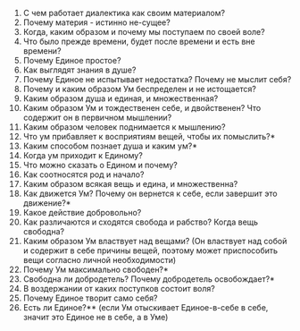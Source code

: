1. С чем работает диалектика как своим материалом?
2. Почему материя - истинно не-сущее?
3. Когда, каким образом и почему мы поступаем по своей воле?
4. Что было прежде времени, будет после времени и есть вне времени?
5. Почему Единое простое?
6. Как выглядят знания в душе?
7. Почему Единое не испытывает недостатка? Почему не мыслит себя?
8. Почему и каким образом Ум беспределен и не истощается?
9. Каким образом душа и единая, и множественная?
10. Каким образом Ум и тождественен себе, и двойственен? Что содержит он в первичном мышлении?
11. Каким образом человек поднимается к мышлению?
12. Что ум прибавляет к восприятиям вещей, чтобы их помыслить?*
13. Каким способом познает душа и каким ум?*
14. Когда ум приходит к Единому?
15. Что можно сказать о Едином и почему?
16. Как соотносятся род и начало?
17. Каким образом всякая вещь и едина, и множественна?
18. Как движется Ум? Почему он вернется к себе, если завершит это движение?*
19. Какое действие добровольно?
20. Как различаются и сходятся свобода и рабство? Когда вещь свободна?
21. Каким образом Ум властвует над вещами? (Он властвует над собой и содержит в себе причины вещей, поэтому может приспособить вещи согласно личной необходимости)
22. Почему Ум максимально свободен?*
23. Свободна ли добродетель? Почему добродетель освобождает?*
24. В воздержании от каких поступков состоит воля?
25. Почему Единое творит само себя?
26. Есть ли Единое?** (если Ум отыскивает Единое-в-себе в себе, значит это Единое не в себе, а в Уме)